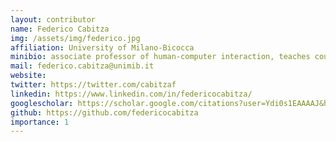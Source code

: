 ```yaml
---
layout: contributor
name: Federico Cabitza
img: /assets/img/federico.jpg
affiliation: University of Milano-Bicocca
minibio: associate professor of human-computer interaction, teaches courses in interaction design, data visualization, information systems, human-AI interaction. Co-founder of university spin-off https://www.redopen.it/ on data and AI governance. Authors of more than 150 articles on high-impact academic journals and international conferences. Associated Editor of the International Journal of Medical Informatics.
mail: federico.cabitza@unimib.it
website:
twitter: https://twitter.com/cabitzaf
linkedin: https://www.linkedin.com/in/federicocabitza/
googlescholar: https://scholar.google.com/citations?user=Ydi0s1EAAAAJ&hl=en
github: https://github.com/federicocabitza
importance: 1
---
```

